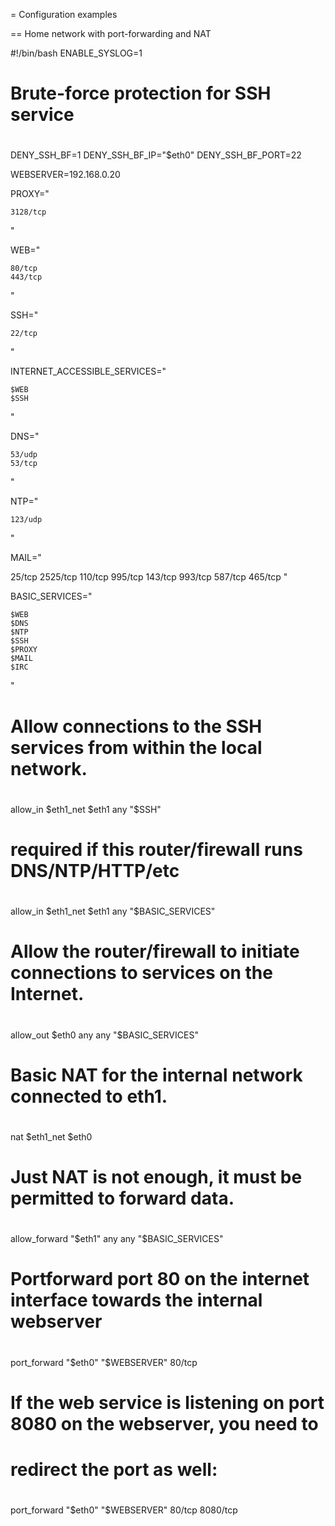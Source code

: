 = Configuration examples

== Home network with port-forwarding and NAT

#!/bin/bash
ENABLE_SYSLOG=1

#
# Brute-force protection for SSH service
#
DENY_SSH_BF=1
DENY_SSH_BF_IP="$eth0"
DENY_SSH_BF_PORT=22

WEBSERVER=192.168.0.20

PROXY="

    3128/tcp
"

WEB="

    80/tcp
    443/tcp
"

SSH="

    22/tcp
"

INTERNET_ACCESSIBLE_SERVICES="

    $WEB
    $SSH
"

DNS="

    53/udp
    53/tcp
"

NTP="

    123/udp
"

MAIL="

  25/tcp
  2525/tcp
  110/tcp
  995/tcp
  143/tcp
  993/tcp
  587/tcp
  465/tcp
"

BASIC_SERVICES="

    $WEB
    $DNS
    $NTP
    $SSH
    $PROXY
    $MAIL
    $IRC
"
#
# Allow connections to the SSH services from within the local network.
#
allow_in $eth1_net $eth1 any "$SSH"

#
# required if this router/firewall runs DNS/NTP/HTTP/etc
#
allow_in $eth1_net $eth1 any "$BASIC_SERVICES" 

#
# Allow the router/firewall to initiate connections to services on the Internet.
#
allow_out $eth0 any any "$BASIC_SERVICES" 

#
# Basic NAT for the internal network connected to eth1. 
#
nat $eth1_net $eth0

#
# Just NAT is not enough, it must be permitted to forward data.
#
allow_forward "$eth1" any any "$BASIC_SERVICES"

#
# Portforward port 80 on the internet interface towards the internal webserver
#
port_forward "$eth0" "$WEBSERVER" 80/tcp

#
# If the web service is listening on port 8080 on the webserver, you need to
# redirect the port as well:
#
port_forward "$eth0" "$WEBSERVER" 80/tcp 8080/tcp
